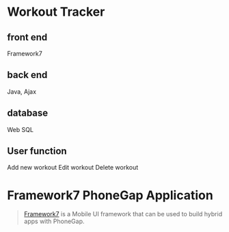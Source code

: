 # Workout Tracker

## front end
Framework7

## back end
Java, Ajax

## database
Web SQL

## User function
Add new workout
Edit workout
Delete workout

# Framework7 PhoneGap Application 

> [Framework7](http://www.idangero.us/framework7) is a Mobile UI framework that can be used to build hybrid apps with PhoneGap. 
